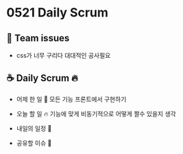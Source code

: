 # 0521 Daily Scrum

## 💬 Team issues
- css가 너무 구리다 대대적인 공사필요 

## ☕ Daily Scrum 🔥

- 어제 한 일 🌙
모든 기능 프론트에서 구현하기
- 오늘 할 일 🔥
기능에 맞게 비동기적으로 어떻게 짤수 있을지 생각
- 내일의 일정 🐥

- 공유할 이슈 🙌
